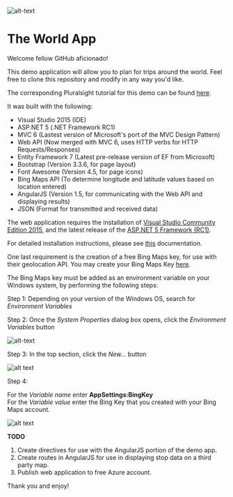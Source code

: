 ![alt-text](http://www.clarity-ventures.com/portals/0/images/resources/dotnetlogo.png "ASP.NET Logo")

# The World App

Welcome fellow GitHub aficionado!

This demo application will allow you to plan for trips around the world.  Feel free to clone this repository and modify in any way you'd like.

The corresponding Pluralsight tutorial for this demo can be found [here](https://app.pluralsight.com/library/courses/aspdotnet-5-ef7-bootstrap-angular-web-app/table-of-contents).

It was built with the following:
* Visual Studio 2015 (IDE)
* ASP.NET 5 (.NET Framework RC1)
* MVC 6 (Lastest version of Microsoft's port of the MVC Design Pattern)
* Web API (Now merged with MVC 6, uses HTTP verbs for HTTP Requests/Responses)
* Entity Framework 7 (Latest pre-release version of EF from Microsoft)
* Bootstrap (Version 3.3.6, for page layout)
* Font Awesome (Version 4.5, for page icons)
* Bing Maps API (To determine longitude and latitude values based on location entered)
* AngularJS (Version 1.5, for communicating with the Web API and displaying results)
* JSON (Format for transmitted and received data)

The web application requires the installation of [Visual Studio Community Edition 2015](https://www.visualstudio.com/en-us/products/visual-studio-community-vs.aspx), and the latest release of the [ASP.NET 5 Framework (RC1)](https://go.microsoft.com/fwlink/?LinkId=627627).  

For detailed installation instructions, please see [this](http://docs.asp.net/en/latest/getting-started/installing-on-windows.html) documentation.

One last requirement is the creation of a free Bing Maps key, for use with their geolocation API.  You may create your Bing Maps Key [here](https://www.bingmapsportal.com/).

The Bing Maps key must be added as an environment variable on your Windows system, by performing the following steps:

Step 1: Depending on your version of the Windows OS, search for _Environment Variables_

Step 2: Once the _System Properties_ dialog box opens, click the _Environment Variables_ button

![alt-text](http://www.jasonpriddy.com/images/SystemProperties.png "System Properties")

Step 3: In the top section, click the _New..._ button

![alt text](http://www.jasonpriddy.com/images/EnvironmentVariables.png "Environment Variables")

Step 4:

For the _Variable name_ enter **AppSettings:BingKey**   
For the _Variable value_ enter the Bing Key that you created with your Bing Maps account.

![alt text](http://www.jasonpriddy.com/images/EnvironmentVariablesValues.png "Environment Variables Values")

**TODO**

1. Create directives for use with the AngularJS portion of the demo app.
2. Create routes in AngularJS for use in displaying stop data on a third party map.
3. Publish web application to free Azure account.

Thank you and enjoy!
